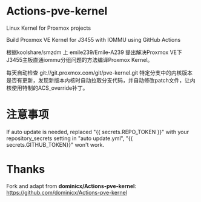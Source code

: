 # Actions-pve-kernel

Linux Kernel for Proxmox projects

Build Proxmox VE Kernel for J3455 with IOMMU using GitHub Actions

根据koolshare/smzdm 上 emile239/Emile-A239 提出解决Proxmox VE下J3455主板直通iommu分组问题的方法编译Proxmox Kernel。

每天自动检查 git://git.proxmox.com/git/pve-kernel.git 特定分支中的内核版本是否有更新，发现新版本内核时自动拉取分支代码，并自动修改patch文件，让内核使用特制的ACS_override补丁。

# 注意事项
If auto update is needed, replaced "{{ secrets.REPO_TOKEN }}" with your repository_secrets setting in "auto update.yml", "{{ secrets.GITHUB_TOKEN}}" won't work.

# Thanks 

Fork and adapt from **dominicx/Actions-pve-kernel**: https://github.com/dominicx/Actions-pve-kernel
